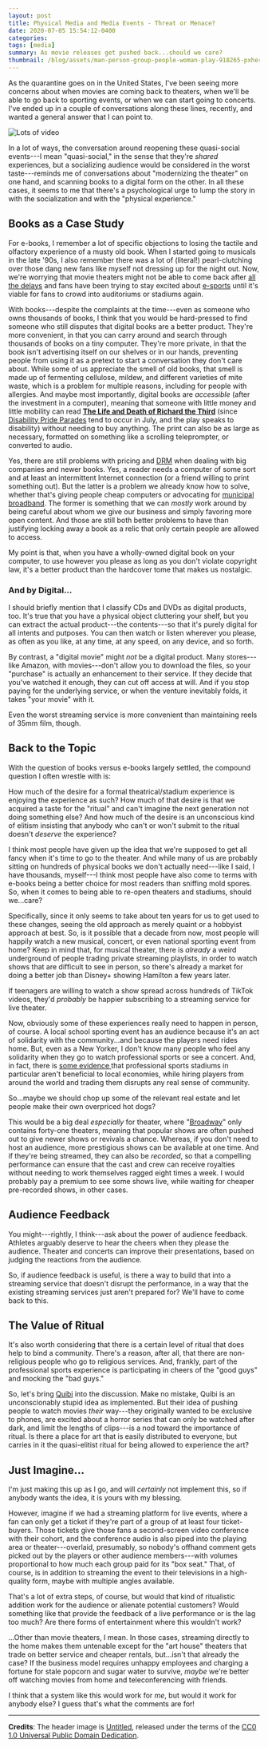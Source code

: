 ```yaml
---
layout: post
title: Physical Media and Media Events - Threat or Menace?
date: 2020-07-05 15:54:12-0400
categories:
tags: [media]
summary: As movie releases get pushed back...should we care?
thumbnail: /blog/assets/man-person-group-people-woman-play-918265-pxhere.com.png
---
```


As the quarantine goes on in the United States, I've been seeing more concerns about when movies are coming back to theaters, when we'll be able to go back to sporting events, or when we can start going to concerts.  I've ended up in a couple of conversations along these lines, recently, and wanted a general answer that I can point to.

![Lots of video](/blog/assets/man-person-group-people-woman-play-918265-pxhere.com.png "Lots of video")

In a lot of ways, the conversation around reopening these quasi-social events---I mean "quasi-social," in the sense that they're *shared* experiences, but a socializing audience would be considered in the worst taste---reminds me of conversations about "modernizing the theater" on one hand, and scanning books to a digital form on the other.  In all these cases, it seems to me that there's a psychological urge to lump the story in with the socialization and with the "physical experience."

## Books as a Case Study

For e-books, I remember a lot of specific objections to losing the tactile and olfactory experience of a musty old book.  When I started going to musicals in the late '90s, I also remember there was a lot of (literal!) pearl-clutching over those dang new fans like myself not dressing up for the night out.  Now, we're worrying that movie theaters might not be able to come back after [all the delays](https://www.ign.com/articles/coronavirus-movie-delays-release-date-change-tv-show) and fans have been trying to stay excited about [e-sports](https://www.latimes.com/sports/story/2020-03-29/esports-coronavirus-quarantine-indoor-sports-league-of-legends) until it's viable for fans to crowd into auditoriums or stadiums again.

With books---despite the complaints at the time---even as someone who owns thousands of books, I think that you would be hard-pressed to find someone who still disputes that digital books are a better product.  They're more convenient, in that you can carry around and search through thousands of books on a tiny computer.  They're more private, in that the book isn't advertising itself on our shelves or in our hands, preventing people from using it as a pretext to start a conversation they don't care about.  While some of us appreciate the smell of old books, that smell is made up of fermenting cellulose, mildew, and different varieties of mite waste, which is a problem for multiple reasons, including for people with allergies.  And maybe most importantly, digital books are *accessible* (after the investment in a computer), meaning that someone with little money and little mobility can read [**The Life and Death of Richard the Third**](http://shakespeare.mit.edu/richardiii/full.html) (since [Disability Pride Parades](https://en.wikipedia.org/wiki/Disability_Pride_Parades) tend to occur in July, and the play speaks to disability) without needing to buy anything.  The print can also be as large as necessary, formatted on something like a scrolling teleprompter, or converted to audio.

Yes, there are still problems with pricing and [DRM](https://en.wikipedia.org/wiki/Digital_rights_management) when dealing with big companies and newer books.  Yes, a reader needs a computer of some sort and at least an intermittent Internet connection (or a friend willing to print something out).  But the latter is a problem we already know how to solve, whether that's giving people cheap computers or advocating for [municipal broadband](https://en.wikipedia.org/wiki/Municipal_broadband).  The former is something that we can *mostly* work around by being careful about whom we give our business and simply favoring more open content.  And those are still both better problems to have than justifying locking away a book as a relic that only certain people are allowed to access.

My point is that, when you have a wholly-owned digital book on your computer, to use however you please as long as you don't violate copyright law, it's a better product than the hardcover tome that makes us nostalgic.

### And by Digital...

I should briefly mention that I classify CDs and DVDs as digital products, too.  It's true that you have a physical object cluttering your shelf, but you can extract the actual product---the contents---so that it's purely digital for all intents and putposes.  You can then watch or listen wherever you please, as often as you like, at any time, at any speed, on any device, and so forth.

By contrast, a "digital movie" might *not* be a digital product.  Many stores---like Amazon, with movies---don't allow you to download the files, so your "purchase" is actually an enhancement to their service.  If they decide that you've watched it enough, they can cut off access at will.  And if you stop paying for the underlying service, or when the venture inevitably folds, it takes "your movie" with it.

Even the worst streaming service is more convenient than maintaining reels of 35mm film, though.

## Back to the Topic

With the question of books versus e-books largely settled, the compound question I often wrestle with is:

How much of the desire for a formal theatrical/stadium experience is enjoying the experience as such?  How much of that desire is that we acquired a taste for the "ritual" and can't imagine the next generation not doing something else?  And how much of the desire is an unconscious kind of elitism insisting that anybody who can't or won't submit to the ritual doesn't *deserve* the experience?

I think most people have given up the idea that we're supposed to get all fancy when it's time to go to the theater.  And while many of us are probably sitting on hundreds of physical books we don't actually need---like I said, I have thousands, myself---I think most people have also come to terms with e-books being a better choice for most readers than sniffing mold spores.  So, when it comes to being able to re-open theaters and stadiums, should we...care?

Specifically, since it only seems to take about ten years for us to get used to these changes, seeing the old approach as merely quaint or a hobbyist approach at best.  So, is it possible that a decade from now, most people will happily watch a new musical, concert, or even national sporting event from home?  Keep in mind that, for musical theater, there is *already* a weird underground of people trading private streaming playlists, in order to watch shows that are difficult to see in person, so there's already a market for doing a better job than Disney+ showing Hamilton a few years later.

If teenagers are willing to watch a show spread across hundreds of TikTok videos, they'd *probably* be happier subscribing to a streaming service for live theater.

Now, obviously some of these experiences really need to happen in person, of course.  A local school sporting event has an audience because it's an act of solidarity with the community...and because the players need rides home.  But, even as a New Yorker, I don't know many people who feel any solidarity when they go to watch professional sports or see a concert.  And, in fact, there is [some evidence <i class="far fa-file-pdf"></i>](https://digitalcommons.bryant.edu/cgi/viewcontent.cgi?article=1014&context=honors_mathematics) that professional sports stadiums in particular aren't beneficial to local economies, while hiring players from around the world and trading them disrupts any real sense of community.

So...maybe we should chop up some of the relevant real estate and let people make their own overpriced hot dogs?

This would be a big deal *especially* for theater, where "[Broadway](https://en.wikipedia.org/wiki/Broadway_theatre)" only contains forty-one theaters, meaning that popular shows are often pushed out to give newer shows or revivals a chance.  Whereas, if you don't need to host an audience, more prestigious shows can be available at one time.  And if they're being streamed, they can also be *recorded*, so that a compelling performance can ensure that the cast and crew can receive royalties without needing to work themselves ragged eight times a week.  I would probably pay a premium to see some shows live, while waiting for cheaper pre-recorded shows, in other cases.

## Audience Feedback

You might---rightly, I think---ask about the power of audience feedback.  Athletes arguably deserve to hear the cheers when they please the audience.  Theater and concerts can improve their presentations, based on judging the reactions from the audience.

So, if audience feedback is useful, is there a way to build that into a streaming service that doesn't disrupt the performance, in a way that the existing streaming services just aren't prepared for?  We'll have to come back to this.

## The Value of Ritual

It's also worth considering that there is a certain level of ritual that does help to bind a community.  There's a reason, after all, that there are non-religious people who go to religious services.  And, frankly, part of the professional sports experience is participating in cheers of the "good guys" and mocking the "bad guys."

So, let's bring [Quibi](https://en.wikipedia.org/wiki/Quibi) into the discussion.  Make no mistake, Quibi is an unconscionably stupid idea as implemented.  But their idea of pushing people to watch movies *their* way---they originally wanted to be exclusive to phones, are excited about a horror series that can only be watched after dark, and limit the lengths of clips---is a nod toward the importance of ritual.  Is there a place for art that is easily distributed to everyone, but carries in it the quasi-elitist ritual for being allowed to experience the art?

## Just Imagine...

I'm just making this up as I go, and will *certainly* not implement this, so if anybody wants the idea, it is yours with my blessing.

However, imagine if we had a streaming platform for live events, where a fan can only get a ticket if they're part of a group of at least four ticket-buyers.  Those tickets give those fans a second-screen video conference with their cohort, and the conference audio is also piped into the playing area or theater---overlaid, presumably, so nobody's offhand comment gets picked out by the players or other audience members---with volumes proportional to how much each group paid for its "box seat."  That, of course, is in addition to streaming the event to their televisions in a high-quality form, maybe with multiple angles available.

That's a lot of extra steps, of course, but would that kind of ritualistic addition work for the audience or alienate potential customers?   Would something like that provide the feedback of a live performance or is the lag too much?  Are there forms of entertainment where this wouldn't work?

...Other than movie theaters, I mean.  In those cases, streaming directly to the home makes them untenable except for the "art house" theaters that trade on better service and cheaper rentals, but...isn't that already the case?  If the business model requires unhappy employees and charging a fortune for stale popcorn and sugar water to survive, *maybe* we're better off watching movies from home and teleconferencing with friends.

I think that a system like this would work for *me*, but would it work for anybody else?  I guess that's what the comments are for!

* * *

**Credits**:  The header image is [Untitled](https://pxhere.com/en/photo/918265), released under the terms of the [CC0 1.0 Universal Public Domain Dedication](https://creativecommons.org/publicdomain/zero/1.0/).
